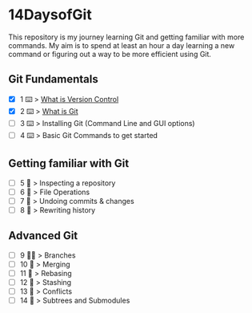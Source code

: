 # 14DaysofGit

This repository is my journey learning Git and getting familiar with more commands. My aim is to spend at least an hour a day learning a new command or figuring out a way to be more efficient using Git.

## Git Fundamentals
- [X] 1 ⌨️ > [What is Version Control](https://www.techielass.com/what-is-version-control/)
- [X] 2 ⌨️ > [What is Git](https://www.techielass.com/what-is-git/) 
- [ ] 3 ⌨️ > Installing Git (Command Line and GUI options) 
- [ ] 4 ⌨️ > Basic Git Commands to get started 

## Getting familiar with Git
- [ ] 5 👀 > Inspecting a repository 
- [ ] 6 👀 > File Operations 
- [ ] 7 👀 > Undoing commits & changes 
- [ ] 8 👀 > Rewriting history 

## Advanced Git
- [ ] 9 🦹‍♀️ > Branches 
- [ ] 10 🦹‍ > Merging 
- [ ] 11 🦹‍ > Rebasing 
- [ ] 12 🦹‍ > Stashing 
- [ ] 13 🦹‍ > Conflicts 
- [ ] 14 🦹‍ > Subtrees and Submodules 
